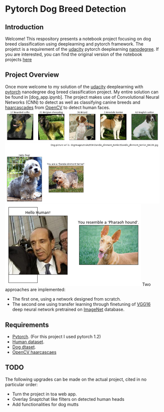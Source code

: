 
# Pytorch Dog Breed Detection

## Introduction
Welcome! This respository presents a notebook project focusing on dog breed classification using deeplearning and pytorch framework. The projetct is a requirement of the [udacity](https://udacity.com) pytorch deeplearning [nanodegree]([https://www.udacity.com/course/deep-learning-nanodegree--nd101](https://www.udacity.com/course/deep-learning-nanodegree--nd101)). 
If you are interested, you can find the original version of the notebook projects [here](https://github.com/udacity/deep-learning-v2-pytorch/tree/master/project-dog-classification)

## Project Overview
Once more welcome to my solution of the [udacity](https://udacity.com) deeplearning with [pytorch](https://pytorch.org) nanodegree dog breed classification project. My entire solution can be found in [dog_app.ipynb].
The project makes use of Convolutional Neural Networks (CNN)  to detect as well as classifying canine breeds and [haarcascades](https://github.com/opencv/opencv/tree/master/data/haarcascades) from [OpenCV](https://opencv.org/) to detect human faces.
 ![dogs]
 ![dog]
 ![human]
Two approaches are implemented:
 * The first one, using a network designed from scratch.
 * The second one using transfer learning through finetuning of [VGG16]([https://neurohive.io/en/popular-networks/vgg16/](https://neurohive.io/en/popular-networks/vgg16/)) deep neural network pretrained on [ImageNet](http://www.image-net.org/) database.
 
## Requirements
 * [Pytorch](https://pytorch.org). (For this project I used pytorch 1.2)
 * [Human dataset](https://s3-us-west-1.amazonaws.com/udacity-aind/dog-project/dogImages.zip).
 * [Dog dtaset](https://s3-us-west-1.amazonaws.com/udacity-aind/dog-project/dogImages.zip).
 * [OpenCV haarcascaes](https://github.com/opencv/opencv/tree/master/data/haarcascades)

## TODO
The following upgrades can be made on the actual project, cited in no particular order:

 - Turn the project in toa web app.
 - Overlay Snaptchat like filters on detected human heads
 - Add functionalities for dog mutts

[dogs]:https://raw.githubusercontent.com/MbassiJaphet/pytorch-dog-breed-detection/master/images/dogs.png
[dog]:https://raw.githubusercontent.com/MbassiJaphet/pytorch-dog-breed-detection/master/images/dog_detection.png
[human]:https://raw.githubusercontent.com/MbassiJaphet/pytorch-dog-breed-detection/master/images/human_dectection.png
